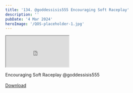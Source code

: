 ```yaml
---
title: '134. @goddessisis555 Encouraging Soft Raceplay'
description: ''
pubDate: '4 Mar 2024'
heroImage: '/QOS-placeholder-1.jpg'
---
```

<iframe src="https://drive.google.com/file/d/1uEaaydxcbVonSeXhmyXjDZJUTihVaHps/preview" width="200" height="100" allow="autoplay" allowfullscreen="allowfullscreen"></iframe>

Encouraging Soft Raceplay @goddessisis555
<br>
<br>
<a class="read_more" href="https://drive.google.com/file/d/1uEaaydxcbVonSeXhmyXjDZJUTihVaHps/view?usp=sharing">Download</a>